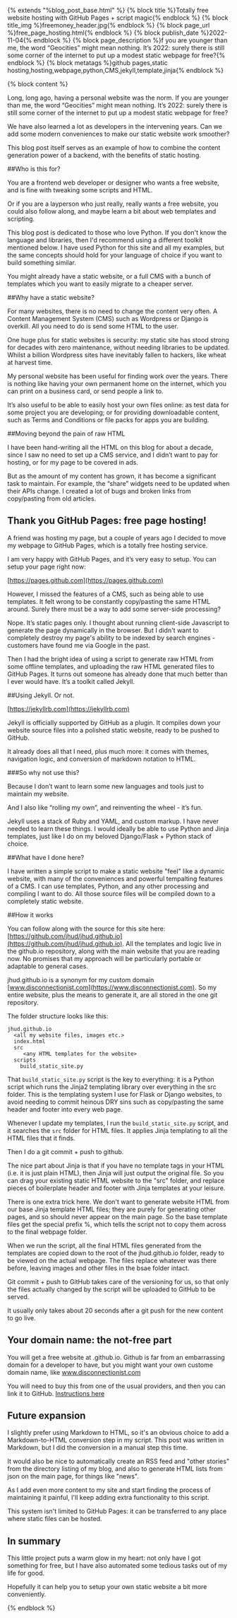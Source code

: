 {% extends "%blog_post_base.html" %}
{% block title %}Totally free website hosting with GitHub Pages + script magic{% endblock %}
{% block title_img %}freemoney_header.jpg{% endblock %}
{% block page_url %}free_page_hosting.html{% endblock %}
{% block publish_date %}2022-11-04{% endblock %}
{% block page_description %}f you are younger than me, the word “Geocities” might mean nothing. It’s 2022: surely there is still some corner of the internet to put up a modest static webpage for free?{% endblock %}
{% block metatags %}github pages,static hosting,hosting,webpage,python,CMS,jekyll,template,jinja{% endblock %}

{% block content %}


Long, long ago, having a personal website was the norm. If you are younger than me, the word “Geocities” might mean nothing. It’s 2022: surely there is still some corner of the internet to put up a modest static webpage for free?

We have also learned a lot as developers in the intervening years. Can we add some modern conveniences to make our static website work smoother?

This blog post itself serves as an example of how to combine the content generation power of a backend, with the benefits of static hosting.


##Who is this for?

You are a frontend web developer or designer who wants a free website, and is fine with tweaking some scripts and HTML.

Or if you are a layperson who just really, really wants a free website, you could also follow along, and maybe learn a bit about web templates and scripting.

This blog post is dedicated to those who love Python. If you don't know the language and libraries, then I'd recommend using a different toolkit mentioned below. I have used Python for this site and all my examples, but the same concepts should hold for your language of choice if you want to build something similar.

You might already have a static website, or a full CMS with a bunch of templates which you want to easily migrate to a cheaper server.


##Why have a static website?

For many websites, there is no need to change the content very often. A Content Management System (CMS) such as Wordpress or Django is overkill. All you need to do is send some HTML to the user.

One huge plus for static websites is security: my static site has stood strong for decades with zero maintenance, without needing libraries to be updated. Whilst a billion Wordpress sites have inevitably fallen to hackers, like wheat at harvest time.

My personal website has been useful for finding work over the years. There is nothing like having your own permanent home on the internet, which you can print on a business card, or send people a link to.

It’s also useful to be able to easily host your own files online: as test data for some project you are developing; or for providing downloadable content, such as Terms and Conditions or file packs for apps you are building.


##Moving beyond the pain of raw HTML

I have been hand-writing all the HTML on this blog for about a decade, since I saw no need to set up a CMS service, and I didn’t want to pay for hosting, or for my page to be covered in ads.

But as the amount of my content has grown, it has become a significant task to maintain. For example, the “share” widgets need to be updated when their APIs change. I created a lot of bugs and broken links from copy/pasting from old articles.


## Thank you GitHub Pages: free page hosting!

A friend was hosting my page, but a couple of years ago I decided to move my webpage to GitHub Pages, which is a totally free hosting service.

I am very happy with GitHub Pages, and it’s very easy to setup. You can setup your page right now:

[https://pages.github.com](https://pages.github.com)

However, I missed the features of a CMS, such as being able to use templates. It felt wrong to be constantly copy/pasting the same HTML around. Surely there must be a way to add some server-side processing?

Nope. It’s static pages only. I thought about running client-side Javascript to generate the page dynamically in the browser. But I didn't want to completely destroy my page's ability to be indexed by search engines - customers have found me via Google in the past.

Then I had the bright idea of using a script to generate raw HTML from some offline templates, and uploading the raw HTML generated files to GitHub Pages. It turns out someone has already done that much better than I ever would have. It’s a toolkit called Jekyll.


##Using Jekyll. Or not.

[https://jekyllrb.com](https://jekyllrb.com)

Jekyll is officially supported by GitHub as a plugin. It compiles down your website source files into a polished static website, ready to be pushed to GitHub.

It already does all that I need, plus much more: it comes with themes, navigation logic, and conversion of markdown notation to HTML.


###So why not use this?

Because I don’t want to learn some new languages and tools just to maintain my website.

And I also like “rolling my own”, and reinventing the wheel - it’s fun. 

Jekyll uses a stack of Ruby and YAML, and custom markup. I have never needed to learn these things. I would ideally be able to use Python and Jinja templates, just like I do on my beloved Django/Flask + Python stack of choice.


##What have I done here?

I have written a simple script to make a static website "feel" like a dynamic website, with many of the conveniences and powerful tempalting features of a CMS. I can use templates, Python, and any other processing and compiling I want to do. All those source files will be compiled down to a completely static website.


##How it works

You can follow along with the source for this site here: [https://github.com/jhud/jhud.github.io](https://github.com/jhud/jhud.github.io). All the templates and logic live in the github.io repository, along with the main website that you are reading now. No promises that my approach will be particularly portable or adaptable to general cases.

jhud.github.io is a synonym for my custom domain [www.disconnectionist.com](https://www.disconnectionist.com). So my entire website, plus the means to generate it, are all stored in the one git repository.


The folder structure looks like this:

```
jhud.github.io
  <all my website files, images etc.>
  index.html
  src
     <any HTML templates for the website>
  scripts
    build_static_site.py
```

That ```build_static_site.py``` script is the key to everything: it is a Python script which runs the Jinja2 templating library over everything in the src folder. This is the templating system I use for Flask or Django websites, to avoid needing to commit heinous DRY sins such as copy/pasting the same header and footer into every web page.

Whenever I update my templates, I run the ```build_static_site.py``` script, and it searches the ```src``` folder for HTML files. It applies Jinja templating to all the HTML files that it finds.

Then I do a git commit + push to github.

The nice part about Jinja is that if you have no template tags in your HTML (i.e. it is just plain HTML), then Jinja will just output the original file. So you can drag your existing static HTML website to the "src" folder, and replace pieces of boilerplate header and footer with Jinja templates at your leisure.

There is one extra trick here. We don't want to generate website HTML from our base Jinja template HTML files; they are purely for generating other pages, and so should never appear on the main page. So the base template files get the special prefix %, which tells the script not to copy them across to the final webpage folder.

When we run the script, all the final HTML files generated from the templates are copied down to the root of the jhud.github.io folder, ready to be viewed on the actual webpage. The files replace whatever was there before, leaving images and other files in the bsae folder intact.

Git commit + push to GitHub takes care of the versioning for us, so that only the files actually changed by the script will be uploaded to GitHub to be served.

It usually only takes about 20 seconds after a git push for the new content to go live.


## Your domain name: the not-free part

You will get a free website at <yourname>.github.io. Github is far from an embarrassing domain for a developer to have, but you might want your own custome domain name, like www.disconnectionist.com
	
You will need to buy this from one of the usual providers, and then you can link it to GitHub. [Instructions here](https://docs.github.com/en/pages/configuring-a-custom-domain-for-your-github-pages-site)


## Future expansion

I slightly prefer using Markdown to HTML, so it's an obvious choice to add a Markdown-to-HTML conversion step in my script. This post was written in Markdown, but I did the conversion in a manual step this time.

It would also be nice to automatically create an RSS feed and "other stories" from the directory listing of my blog, and also to generate HTML lists from json on the main page, for things like "news".

As I add even more content to my site and start finding the process of maintaining it painful, I'll keep adding extra functionality to this script.

This system isn't limited to GitHub Pages: it can be transferred to any place where static files can be hosted.


## In summary

This little project puts a warm glow in my heart: not only have I got something for free, but I have also automated some tedious tasks out of my life for good.

Hopefully it can help you to setup your own static website a bit more conveniently.

{% endblock %}